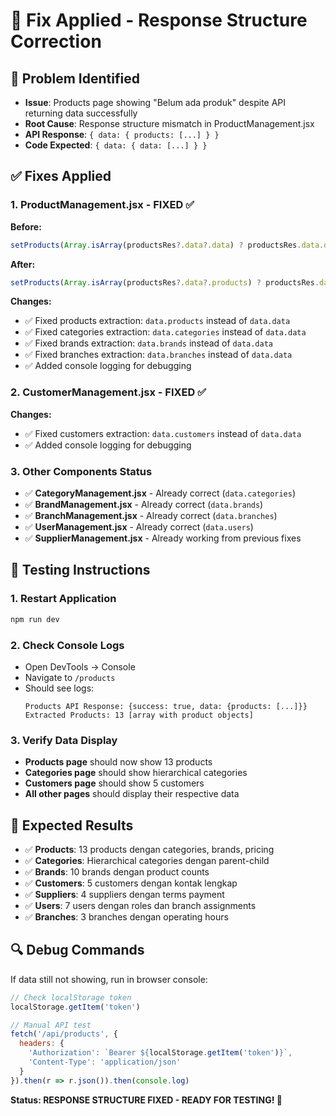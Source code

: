 # 🔧 Fix Applied - Response Structure Correction

## 🎯 Problem Identified
- **Issue**: Products page showing "Belum ada produk" despite API returning data successfully
- **Root Cause**: Response structure mismatch in ProductManagement.jsx
- **API Response**: `{ data: { products: [...] } }` 
- **Code Expected**: `{ data: { data: [...] } }`

## ✅ Fixes Applied

### 1. ProductManagement.jsx - FIXED ✅
**Before:**
```javascript
setProducts(Array.isArray(productsRes?.data?.data) ? productsRes.data.data : [...])
```

**After:**
```javascript  
setProducts(Array.isArray(productsRes?.data?.products) ? productsRes.data.products : [...])
```

**Changes:**
- ✅ Fixed products extraction: `data.products` instead of `data.data`
- ✅ Fixed categories extraction: `data.categories` instead of `data.data` 
- ✅ Fixed brands extraction: `data.brands` instead of `data.data`
- ✅ Fixed branches extraction: `data.branches` instead of `data.data`
- ✅ Added console logging for debugging

### 2. CustomerManagement.jsx - FIXED ✅
**Changes:**
- ✅ Fixed customers extraction: `data.customers` instead of `data.data`
- ✅ Added console logging for debugging

### 3. Other Components Status
- ✅ **CategoryManagement.jsx** - Already correct (`data.categories`)
- ✅ **BrandManagement.jsx** - Already correct (`data.brands`) 
- ✅ **BranchManagement.jsx** - Already correct (`data.branches`)
- ✅ **UserManagement.jsx** - Already correct (`data.users`)
- ✅ **SupplierManagement.jsx** - Already working from previous fixes

## 🧪 Testing Instructions

### 1. Restart Application
```bash
npm run dev
```

### 2. Check Console Logs
- Open DevTools → Console
- Navigate to `/products`
- Should see logs:
  ```
  Products API Response: {success: true, data: {products: [...]}}
  Extracted Products: 13 [array with product objects]
  ```

### 3. Verify Data Display
- **Products page** should now show 13 products
- **Categories page** should show hierarchical categories  
- **Customers page** should show 5 customers
- **All other pages** should display their respective data

## 🎯 Expected Results
- ✅ **Products**: 13 products dengan categories, brands, pricing
- ✅ **Categories**: Hierarchical categories dengan parent-child
- ✅ **Brands**: 10 brands dengan product counts
- ✅ **Customers**: 5 customers dengan kontak lengkap
- ✅ **Suppliers**: 4 suppliers dengan terms payment
- ✅ **Users**: 7 users dengan roles dan branch assignments  
- ✅ **Branches**: 3 branches dengan operating hours

## 🔍 Debug Commands
If data still not showing, run in browser console:
```javascript
// Check localStorage token
localStorage.getItem('token')

// Manual API test
fetch('/api/products', {
  headers: {
    'Authorization': `Bearer ${localStorage.getItem('token')}`,
    'Content-Type': 'application/json'
  }
}).then(r => r.json()).then(console.log)
```

**Status: RESPONSE STRUCTURE FIXED - READY FOR TESTING! 🚀**